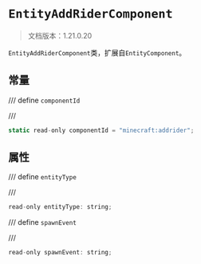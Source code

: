 # `EntityAddRiderComponent`

> 文档版本：1.21.0.20

`EntityAddRiderComponent`类，扩展自`EntityComponent`。

## 常量

/// define
`componentId`


///

```js
static read-only componentId = "minecraft:addrider";
```


## 属性

/// define
`entityType`


///

```js
read-only entityType: string;
```


/// define
`spawnEvent`


///

```js
read-only spawnEvent: string;
```

